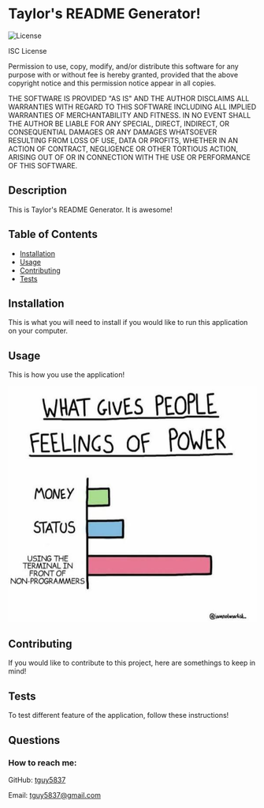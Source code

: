 # Taylor's README Generator!
![License](https://img.shields.io/badge/License-ISC-green)

ISC License
      
Permission to use, copy, modify, and/or distribute this software for any
purpose with or without fee is hereby granted, provided that the above
copyright notice and this permission notice appear in all copies.
      
THE SOFTWARE IS PROVIDED "AS IS" AND THE AUTHOR DISCLAIMS ALL WARRANTIES WITH
REGARD TO THIS SOFTWARE INCLUDING ALL IMPLIED WARRANTIES OF MERCHANTABILITY
AND FITNESS. IN NO EVENT SHALL THE AUTHOR BE LIABLE FOR ANY SPECIAL, DIRECT,
INDIRECT, OR CONSEQUENTIAL DAMAGES OR ANY DAMAGES WHATSOEVER RESULTING FROM
LOSS OF USE, DATA OR PROFITS, WHETHER IN AN ACTION OF CONTRACT, NEGLIGENCE OR
OTHER TORTIOUS ACTION, ARISING OUT OF OR IN CONNECTION WITH THE USE OR
PERFORMANCE OF THIS SOFTWARE.

## Description

This is Taylor's README Generator. It is awesome!

## Table of Contents
* [Installation](#installation)
* [Usage](#usage)
* [Contributing](#contributing)
* [Tests](#tests)


## Installation
    
This is what you will need to install if you would like to run this application on your computer.

## Usage
    
This is how you use the application!

![](../images/coding-meme.jpg)

## Contributing
    
If you would like to contribute to this project, here are somethings to keep in mind!

## Tests
    
To test different feature of the application, follow these instructions!

## Questions
    
### How to reach me:

GitHub: [tguy5837](https://github.com/tguy5837)

Email: [tguy5837@gmail.com](mailto:tguy5837@gmail.com)

